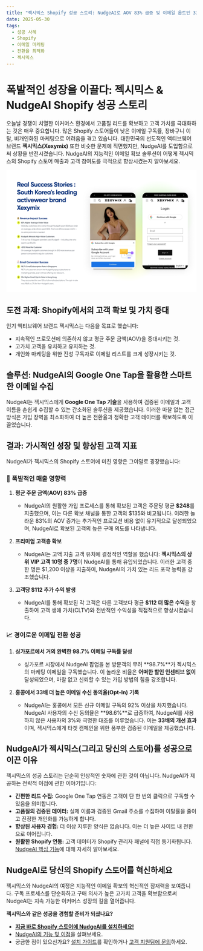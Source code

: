 ```yaml
---
title: "젝시믹스 Shopify 성공 스토리: NudgeAI로 AOV 83% 급증 및 이메일 옵트인 33배 달성!"
date: 2025-05-30
tags:
  - 성공 사례
  - Shopify
  - 이메일 마케팅
  - 전환율 최적화
  - 젝시믹스
---
```


# 폭발적인 성장을 이끌다: 젝시믹스 & NudgeAI Shopify 성공 스토리

오늘날 경쟁이 치열한 이커머스 환경에서 고품질 리드를 확보하고 고객 가치를 극대화하는 것은 매우 중요합니다. 많은 Shopify 스토어들이 낮은 이메일 구독률, 장바구니 이탈, 비개인화된 마케팅으로 어려움을 겪고 있습니다. 대한민국의 선도적인 액티브웨어 브랜드 **젝시믹스(Xexymix)** 또한 비슷한 문제에 직면했지만, NudgeAI를 도입함으로써 상황을 반전시켰습니다. NudgeAI의 지능적인 이메일 확보 솔루션이 어떻게 젝시믹스의 Shopify 스토어 매출과 고객 참여도를 극적으로 향상시켰는지 알아보세요.

![NudgeAI, 젝시믹스 Shopify 성공 견인: AOV 및 이메일 구독률 증가](/assets/images/nudgeai-xexymix-success-story.png)

## 도전 과제: Shopify에서의 고객 확보 및 가치 증대

인기 액티브웨어 브랜드 젝시믹스는 다음을 목표로 했습니다:

 *   지속적인 프로모션에 의존하지 않고 평균 주문 금액(AOV)을 증대시키는 것.
 *   고가치 고객을 유치하고 유지하는 것.
 *   개인화 마케팅을 위한 진성 구독자로 이메일 리스트를 크게 성장시키는 것.

## 솔루션: NudgeAI의 Google One Tap을 활용한 스마트한 이메일 수집

NudgeAI는 젝시믹스에게 **Google One Tap 기술**을 사용하여 검증된 이메일과 고객 이름을 손쉽게 수집할 수 있는 간소화된 솔루션을 제공했습니다. 이러한 마찰 없는 접근 방식은 가입 장벽을 최소화하여 더 높은 전환율과 정확한 고객 데이터를 확보하도록 이끌었습니다.

## 결과: 가시적인 성장 및 향상된 고객 지표

NudgeAI가 젝시믹스의 Shopify 스토어에 미친 영향은 그야말로 굉장했습니다:

### 🚀 폭발적인 매출 영향력

1.  **평균 주문 금액(AOV) 83% 급증**
    *   NudgeAI의 원활한 가입 프로세스를 통해 확보된 고객은 주문당 평균 **$248**를 지출했으며, 이는 다른 확보 채널을 통한 고객의 $135와 비교됩니다. 이러한 놀라운 83%의 AOV 증가는 추가적인 프로모션 비용 없이 유기적으로 달성되었으며, NudgeAI로 확보된 고객의 높은 구매 의도를 나타냅니다.

2.  **프리미엄 고객층 확보**
    *   NudgeAI는 고액 지출 고객 유치에 결정적인 역할을 했습니다: **젝시믹스의 상위 VIP 고객 10명 중 7명**이 NudgeAI를 통해 유입되었습니다. 이러한 고객 중 한 명은 $1,200 이상을 지출하여, NudgeAI의 가치 있는 리드 포착 능력을 강조했습니다.

3.  **고객당 $112 추가 수익 발생**
    *   NudgeAI를 통해 확보된 각 고객은 다른 고객보다 평균 **$112 더 많은 수익**을 창출하여 고객 생애 가치(CLTV)와 전반적인 수익성을 직접적으로 향상시켰습니다.

### 📈 경이로운 이메일 전환 성공

1.  **싱가포르에서 거의 완벽한 98.7% 이메일 구독률 달성**
    *   싱가포르 시장에서 NudgeAI 팝업을 본 방문객의 무려 **98.7%**가 젝시믹스의 마케팅 이메일을 구독했습니다. 이 놀라운 비율은 **어떠한 할인 인센티브 없이** 달성되었으며, 마찰 없고 신뢰할 수 있는 가입 방법의 힘을 강조합니다.

2.  **홍콩에서 33배 더 높은 이메일 수신 동의율(Opt-In) 기록**
    *   NudgeAI는 홍콩에서 모든 신규 이메일 구독의 92% 이상을 차지했습니다. NudgeAI 사용자의 수신 동의율은 **98.6%**로 급증하여, NudgeAI를 사용하지 않은 사용자의 3%와 극명한 대조를 이루었습니다. 이는 **33배의 개선 효과**이며, 젝시믹스에게 타겟 캠페인을 위한 풍부한 검증된 이메일을 제공했습니다.

## NudgeAI가 젝시믹스(그리고 당신의 스토어)를 성공으로 이끈 이유

젝시믹스의 성공 스토리는 단순히 인상적인 숫자에 관한 것이 아닙니다. NudgeAI가 제공하는 전략적 이점에 관한 이야기입니다:

*   **간편한 리드 수집:** Google One Tap 연동은 고객이 단 한 번의 클릭으로 구독할 수 있음을 의미합니다.
*   **고품질의 검증된 데이터:** 실제 이름과 검증된 Gmail 주소를 수집하여 이탈률을 줄이고 진정한 개인화를 가능하게 합니다.
*   **향상된 사용자 경험:** 더 이상 지루한 양식은 없습니다. 이는 더 높은 사이트 내 전환으로 이어집니다.
*   **원활한 Shopify 연동:** 고객 데이터가 Shopify 관리자 패널에 직접 동기화됩니다. [NudgeAI 핵심 기능](../../ko/about-nudgeai/core-functionality.md)에 대해 자세히 알아보세요.

## NudgeAI로 당신의 Shopify 스토어를 혁신하세요

젝시믹스와 NudgeAI의 여정은 지능적인 이메일 확보의 혁신적인 잠재력을 보여줍니다. 구독 프로세스를 단순화하고 구매 의사가 높은 고가치 고객을 확보함으로써 NudgeAI는 지속 가능한 이커머스 성장의 길을 열어줍니다.

**젝시믹스와 같은 성공을 경험할 준비가 되셨나요?**

*   [**지금 바로 Shopify 스토어에 NudgeAI를 설치하세요!**](https://apps.shopify.com/nudgeai-email?utm_source=nudgeaihelp&locale=ko)
*   [NudgeAI의 기능 및 이점](../../ko/features/ai-plus-popup-purpose-features.md)을 살펴보세요.
*   궁금한 점이 있으신가요? [설치 가이드](../../ko/setup-guide/installation.md)를 확인하거나 [고객 지원팀에 문의](../../ko/support/contacting-support.md)하세요. 
